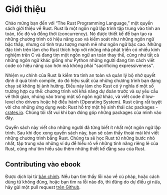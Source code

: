 # Giới thiệu

Chào mừng bạn đến với “The Rust Programming Language,” một quyển sách giới thiệu về Rust.
Rust là một ngôn ngữ lập trình tập trung vào tính an toàn, tốc độ và đồng thời (concurrency).
Nó được thiết kế để bạn tạo ra những chương trình có hiệu năng cao và
kiểm soát như những ngôn ngữ bậc thấp, nhưng có tính trựu tượng mạnh mẽ như ngôn ngữ bậc cao.
Những đặc tính trên làm cho Rust thích hợp với những nhà phát triển có nhiều kinh nghiệm trên C
và đang tìm một ngôn ngữ an toàn thay thế, cũng như tất cả những ngôn ngữ khác giống như Python 
những người đang tìm cách viết code có hiệu năng cao hơn mà không phải "sacrificing expressiveness".

Nhiệm vụ chính của Rust là kiểm tra tính an toàn và quản lý bộ nhớ quyết định ở quá trình compile, 
do đó hiệu suất của những chương trình bạn đang chạy sẽ không bị ảnh hưởng. Điều này 
làm cho Rust có ý nghĩa ở một số trường hợp cụ thể: chương trình với khả năng dự đoán trước và
sự yêu cầu về thời gian, nhúng vào trong một số ngôn ngữ khác, 
và viết code ở low-level cho drivers hoặc hệ điều hành (Operating System). 
Rust cũng rất tuyệt vời cho những ứng dụng web: Rust hỗ trợ một hệ sinh thái các packages - [crates.io]. 
Chúng tôi rất vui khi bạn đóng góp những packages của mình vào đây.

[crates.io]: https://crates.io/

Quyển sách này viết cho những người đã từng biết ít nhất một ngôn ngữ lập trình.
Sau khi đọc xong quyển sách này, bạn sẽ cảm thấy thoải mái khi viết những chương
trình bằng Rust. Chúng ta sẽ học Rust từ những bước nhỏ nhất, tập trung vào những ví dụ để hiểu rõ về 
những tính năng riêng lẻ của Rust, cũng như tìm hiểu sâu thêm những thiết kế đằng sau của Rust.

## Contributing vào ebook

Được dịch lại từ [bản chính]. Nếu bạn tìm thấy lỗi nào về cú pháp, hoặc cách dùng từ không đúng, 
hoặc bạn tìm ra lỗi nào đó, thì đừng do dự điều gì nữa, hãy gửi một pull request [trên Github].

[bản chính]: https://github.com/rust-lang/book
[trên Github]: https://github.com/hngnaig/rust-lang-book
